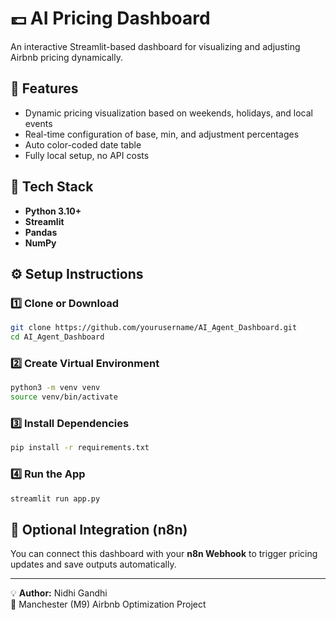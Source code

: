 # 💷 AI Pricing Dashboard

An interactive Streamlit-based dashboard for visualizing and adjusting Airbnb pricing dynamically.

## 🚀 Features
- Dynamic pricing visualization based on weekends, holidays, and local events  
- Real-time configuration of base, min, and adjustment percentages  
- Auto color-coded date table  
- Fully local setup, no API costs  

## 🧠 Tech Stack
- **Python 3.10+**
- **Streamlit**
- **Pandas**
- **NumPy**

## ⚙️ Setup Instructions

### 1️⃣ Clone or Download
```bash
git clone https://github.com/yourusername/AI_Agent_Dashboard.git
cd AI_Agent_Dashboard
```

### 2️⃣ Create Virtual Environment
```bash
python3 -m venv venv
source venv/bin/activate
```

### 3️⃣ Install Dependencies
```bash
pip install -r requirements.txt
```

### 4️⃣ Run the App
```bash
streamlit run app.py
```

## 🧩 Optional Integration (n8n)
You can connect this dashboard with your **n8n Webhook** to trigger pricing updates and save outputs automatically.

---
💡 **Author:** Nidhi Gandhi  
📍 Manchester (M9) Airbnb Optimization Project  
